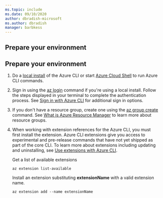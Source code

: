 ```yaml
---
ms.topic: include
ms.date: 09/10/2020
author: dbradish-microsoft
ms.author: dbradish
manager: barbkess
---
```


## Prepare your environment

## Prepare your environment

1. Do a [local install](install-azure-cli.md) of the Azure CLI or start [Azure Cloud Shell](start-azure-cloud-shell.md) to run Azure CLI commands.

1. Sign in using the [az login](/cli/azure/reference-index#az-login) command if you're using a local install.  Follow the steps displayed in your terminal to complete the authentication process.  See [Sign in with Azure CLI](authenticate-azure-cli.md) for additional sign in options.
1. If you don't have a resource group, create one using the [az group create](/cli/azure/group#az-group-create) command.  See [What is Azure Resource Manager](/azure/azure-resource-manager/management/overview) to learn more about resource groups.
1. When working with extension references for the Azure CLI, you must first install the extension. Azure CLI extensions give you access to experimental and pre-release commands that have not yet shipped as part of the core CLI. To learn more about extensions including updating and uninstalling, see [Use extensions with Azure CLI](/cli/azure/azure-cli-extensions-overview).

   Get a list of available extensions

    ```azurecli
    az extension list-available
   ```

   Install an extension substituting **extensionName** with a valid extension name.
   ```azurecli
   az extension add --name extensionName
   ```